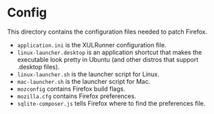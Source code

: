 # Config

This directory contains the configuration files needed to patch Firefox.

- `application.ini` is the XULRunner configuration file.
- `linux-launcher.desktop` is an application shortcut that makes the executable look pretty in Ubuntu (and other distros that support .desktop files).
- `linux-launcher.sh` is the launcher script for Linux.
- `mac-launcher.sh` is the launcher script for Mac.
- `mozconfig` contains Firefox build flags.
- `mozilla.cfg` contains Firefox preferences.
- `sqlite-composer.js` tells Firefox where to find the preferences file.
